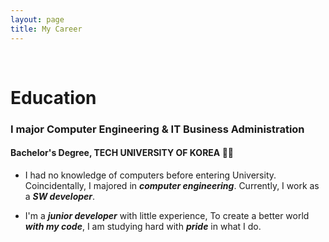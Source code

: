 ```yaml
---
layout: page
title: My Career
---
```


<br/>


# Education

### I major Computer Engineering & IT Business Administration
#### Bachelor's Degree, TECH UNIVERSITY OF KOREA 👩‍🎓


* I had no knowledge of computers before entering University.
  Coincidentally, I majored in _**computer engineering**_.
  Currently, I work as a  _**SW developer**_.


* I'm a _**junior developer**_ with little experience,
  To create a better world _**with my code**_,
  I am studying hard with _**pride**_ in what I do.
